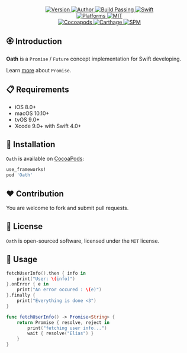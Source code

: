 
<p align="center">
  <!-- <img src="./Assets/Oath.png" alt="Oath"> -->
  <br/><a href="https://cocoapods.org/pods/Oath">
  <img alt="Version" src="https://img.shields.io/badge/version-1.0.1-brightgreen.svg">
  <img alt="Author" src="https://img.shields.io/badge/author-Meniny-blue.svg">
  <img alt="Build Passing" src="https://img.shields.io/badge/build-passing-brightgreen.svg">
  <img alt="Swift" src="https://img.shields.io/badge/swift-4.0%2B-orange.svg">
  <br/>
  <img alt="Platforms" src="https://img.shields.io/badge/platform-macOS%20%7C%20iOS%20%7C%20tvOS-lightgrey.svg">
  <img alt="MIT" src="https://img.shields.io/badge/license-MIT-blue.svg">
  <br/>
  <img alt="Cocoapods" src="https://img.shields.io/badge/cocoapods-compatible-brightgreen.svg">
  <img alt="Carthage" src="https://img.shields.io/badge/carthage-working%20on-red.svg">
  <img alt="SPM" src="https://img.shields.io/badge/swift%20package%20manager-compatible-brightgreen.svg">
  </a>
</p>

## 🏵 Introduction

**Oath** is a `Promise` / `Future` concept implementation for Swift developing.

Learn [more](https://developer.mozilla.org/docs/Web/JavaScript/Reference/Global_Objects/Promise) about `Promise`.

## 📋 Requirements

- iOS 8.0+
- macOS 10.10+
- tvOS 9.0+
- Xcode 9.0+ with Swift 4.0+

## 📲 Installation

`Oath` is available on [CocoaPods](https://cocoapods.org):

```ruby
use_frameworks!
pod 'Oath'
```

## ❤️ Contribution

You are welcome to fork and submit pull requests.

## 🔖 License

`Oath` is open-sourced software, licensed under the `MIT` license.

## 💫 Usage

```swift
fetchUserInfo().then { info in
    print("User: \(info)")
}.onError { e in
    print("An error occured : \(e)")
}.finally {
    print("Everything is done <3")
}
```

```swift
func fetchUserInfo() -> Promise<String> {
    return Promise { resolve, reject in
        print("fetching user info...")
        wait { resolve("Elias") }
    }
}
```
